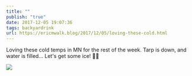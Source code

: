 ```yaml
---
title: ""
publish: "true"
date: 2017-12-05 19:07:36
tags: backyardrink
url: https://ericmwalk.blog/2017/12/05/loving-these-cold.html
---
```


Loving these cold temps in MN for the rest of the week. Tarp is down, and water is filled... Let's get some ice! 🧊🏒

![](https://ericmwalk.blog/uploads/2022/00aa505cbd.jpg)